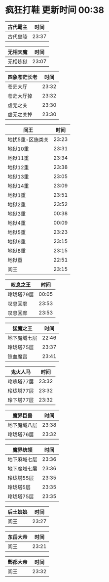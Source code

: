 # 疯狂打鞋 更新时间 00:38

| 古代霸主   | 时间    |
|--------|-------|
| 古代皇陵 | 23:37 |

| 无相天魔   | 时间    |
|--------|-------|
| 无相炼狱 | 23:07 |

| 四象苍茫长老   | 时间    |
|--------|-------|
| 苍茫大厅 | 23:32 |
| 苍茫大厅掉 | 23:32 |
| 虚无之关 | 23:30 |
| 虚无之关掉 | 23:30 |

| 间王   | 时间    |
|--------|-------|
| 地扰5重-区施类关 | 23:23 |
| 地狱10重 | 23:31 |
| 地狱11重 | 23:34 |
| 地狱12重 | 23:38 |
| 地狱13重 | 23:05 |
| 地狱14重 | 23:09 |
| 地狱1重 | 23:51 |
| 地狱2重 | 23:52 |
| 地狱3重 | 00:38 |
| 地狱4重 | 00:09 |
| 地狱5重 | 23:23 |
| 地狱6重 | 23:15 |
| 地狱8重 | 23:15 |
| 地狱重 | 22:51 |
| 阎王 | 23:15 |

| 叹息之王   | 时间    |
|--------|-------|
| 玲珑塔79层 | 00:05 |
| 叹息回廓 | 23:53 |
| 叹息回廊 | 23:53 |

| 猛魔之王   | 时间    |
|--------|-------|
| 地下魔域七层 | 22:46 |
| 玲珑塔75层 | 23:37 |
| 铁血魔宫 | 23:41 |

| 鬼火人马   | 时间    |
|--------|-------|
| 玲瑰塔77层 | 23:32 |
| 玲珑塔77层 | 23:32 |
| 玲下塔77层 | 23:32 |

| 魔界巨兽   | 时间    |
|--------|-------|
| 地下魔域八层 | 23:38 |
| 玲珑塔76层 | 23:32 |

| 魔界统领   | 时间    |
|--------|-------|
| 地下麻域七层 | 23:36 |
| 地下魔域七层 | 23:36 |
| 玲珑塔55层 | 23:35 |
| 玲珑塔5层 | 23:35 |
| 玲珑塔75层 | 23:35 |

| 后土娘娘   | 时间    |
|--------|-------|
| 阎王 | 23:27 |

| 东岳大帝   | 时间    |
|--------|-------|
| 阎王 | 23:21 |

| 酆都大帝   | 时间    |
|--------|-------|
| 阎王 | 23:32 |